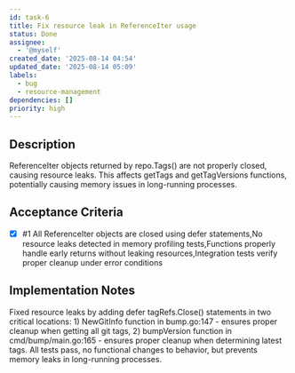 ```yaml
---
id: task-6
title: Fix resource leak in ReferenceIter usage
status: Done
assignee:
  - '@myself'
created_date: '2025-08-14 04:54'
updated_date: '2025-08-14 05:09'
labels:
  - bug
  - resource-management
dependencies: []
priority: high
---
```


## Description

ReferenceIter objects returned by repo.Tags() are not properly closed, causing resource leaks. This affects getTags and getTagVersions functions, potentially causing memory issues in long-running processes.

## Acceptance Criteria
<!-- AC:BEGIN -->
- [x] #1 All ReferenceIter objects are closed using defer statements,No resource leaks detected in memory profiling tests,Functions properly handle early returns without leaking resources,Integration tests verify proper cleanup under error conditions
<!-- AC:END -->

## Implementation Notes

Fixed resource leaks by adding defer tagRefs.Close() statements in two critical locations: 1) NewGitInfo function in bump.go:147 - ensures proper cleanup when getting all git tags, 2) bumpVersion function in cmd/bump/main.go:165 - ensures proper cleanup when determining latest tags. All tests pass, no functional changes to behavior, but prevents memory leaks in long-running processes.
